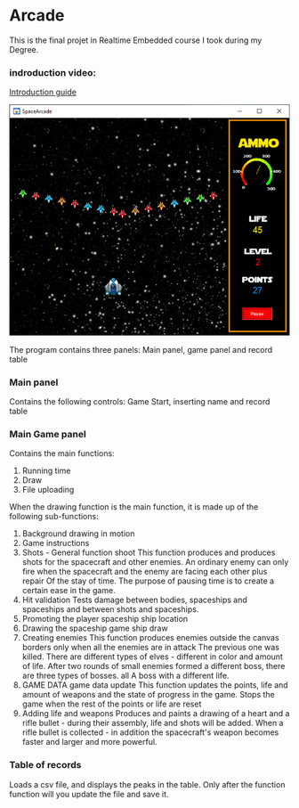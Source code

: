 # Arcade
This is the final projet in Realtime Embedded course I took during my Degree.

### indroduction video:

[Introduction guide](https://youtu.be/KNqgvRG7JUo)

![Screenshot](Capture.PNG)

The program contains three panels:
Main panel, game panel and record table
### Main panel
Contains the following controls:
Game Start, inserting name and record table
### Main Game panel
Contains the main functions:
1. Running time
2. Draw 
3. File uploading

When the drawing function is the main function, it is made up of the following sub-functions:
  1. Background drawing in motion
  2. Game instructions
  3. Shots - General function shoot
        This function produces and produces shots for the spacecraft and other enemies.
        An ordinary enemy can only fire when the spacecraft and the enemy are facing each other plus repair
        Of the stay of time.
        The purpose of pausing time is to create a certain ease in the game.
  4. Hit validation
        Tests damage between bodies, spaceships and spaceships and between shots and spaceships.
  5. Promoting the player spaceship ship location
  6. Drawing the spaceship game ship draw
  7. Creating enemies
        This function produces enemies outside the canvas borders only when all the enemies are in attack
        The previous one was killed. There are different types of elves - different in color and amount of life.
        After two rounds of small enemies formed a different boss, there are three types of bosses. all
        A boss with a different life.
  8. GAME DATA game data update
        This function updates the points, life and amount of weapons and the state of progress in the game.
        Stops the game when the rest of the points or life are reset
  9. Adding life and weapons
        Produces and paints a drawing of a heart and a rifle bullet - during their assembly, life and shots will be added.
        When a rifle bullet is collected - in addition the spacecraft's weapon becomes faster and larger and more powerful.

### Table of records
Loads a csv file, and displays the peaks in the table.
Only after the function function will you update the file and save it.
